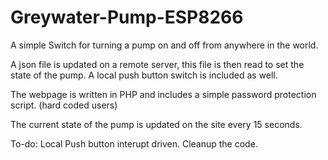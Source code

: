 # Greywater-Pump-ESP8266

A simple Switch for turning a pump on and off from anywhere in the world.

A json file is updated on a remote server, this file is then read to set the state of the pump.
A local push button switch is included as well.

The webpage is written in PHP and includes a simple password protection script. (hard coded users)

The current state of the pump is updated on the site every 15 seconds.

To-do:
Local Push button interupt driven.
Cleanup the code.
